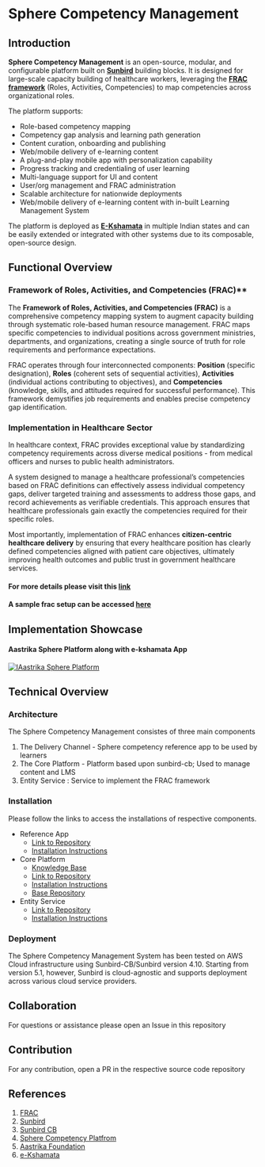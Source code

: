 # Sphere Competency Management
## Introduction
**Sphere Competency Management** is an open-source, modular, and configurable platform built on **[Sunbird](https://www.sunbird.org/product/building-blocks)** building blocks. It is designed for large-scale capacity building of healthcare workers, leveraging the **[FRAC framework](https://clop.cegis.org/what-is-frac)** (Roles, Activities, Competencies) to map competencies across organizational roles.

The platform supports:

 - Role-based competency mapping
 - Competency gap analysis and learning path generation
 - Content curation, onboarding and publishing
 - Web/mobile delivery of e-learning content
 - A plug-and-play mobile app with personalization capability
 - Progress tracking and credentialing of user learning
 - Multi-language support for UI and content
 - User/org management and FRAC administration
 - Scalable architecture for nationwide deployments
 - Web/mobile delivery of e-learning content with in-built Learning Management System

The platform is deployed as [**E-Kshamata**](https://play.google.com/store/apps/details?id=org.aastrika.ekshamata&hl=en-US) in multiple Indian states and can be easily extended or integrated with other systems due to its composable, open-source design.

## Functional Overview

### Framework of Roles, Activities, and Competencies (FRAC)**

The **Framework of Roles, Activities, and Competencies (FRAC)** is a comprehensive competency mapping system to augment capacity building through systematic role-based human resource management. FRAC maps specific competencies to individual positions across government ministries, departments, and organizations, creating a single source of truth for role requirements and performance expectations.

FRAC operates through four interconnected components: **Position** (specific designation), **Roles** (coherent sets of sequential activities), **Activities** (individual actions contributing to objectives), and **Competencies** (knowledge, skills, and attitudes required for successful performance). This framework demystifies job requirements and enables precise competency gap identification.

### Implementation in Healthcare Sector

In healthcare context, FRAC provides exceptional value by standardizing competency requirements across diverse medical positions - from medical officers and nurses to public health administrators.

A system designed to manage a healthcare professional’s competencies based on FRAC definitions can effectively assess individual competency gaps, deliver targeted training and assessments to address those gaps, and record achievements as verifiable credentials. This approach ensures that healthcare professionals gain exactly the competencies required for their specific roles.

Most importantly, implementation of FRAC enhances **citizen-centric healthcare delivery** by ensuring that every healthcare position has clearly defined competencies aligned with patient care objectives, ultimately improving health outcomes and public trust in government healthcare services.

#### For more details please visit this [link](https://clop.cegis.org/what-is-frac) 
#### A sample frac setup can be accessed [here](https://github.com/Sphere/Sphere-Competency-Management/blob/main/SampleFRAC_ANM.xlsx)


## Implementation Showcase

#### Aastrika Sphere Platform along with e-kshamata App
[![IAastrika Sphere Platform](https://img.youtube.com/vi/DAOIrhNaz_8/0.jpg)](https://www.youtube.com/watch?v=DAOIrhNaz_8)

## Technical Overview

### Architecture
The Sphere Competency Management consistes of three main components

 1. The Delivery Channel - Sphere competency reference app to be used by learners
 2. The Core Platform - Platform based upon sunbird-cb; Used to manage content and LMS
 3. Entity Service : Service to implement the FRAC framework

### Installation

Please follow the links to access the installations of respective components.

 - Reference App
	 - [Link to Repository](https://github.com/Sphere/sphere-competency-reference-app)
	 - [Installation Instructions](https://github.com/Sphere/sphere-competency-reference-app/blob/main/README.md)
 - Core Platform
	 - [Knowledge Base](https://www.sunbird.org/product/building-blocks)
	 - [Link to Repository](https://github.com/Sphere/sunbird-devops)
	 - [Installation Instructions](https://ed.sunbird.org/use/getting-started)
	 - [Base Repository](https://github.com/Sphere)
 - Entity Service
	 - [Link to Repository](https://github.com/Sphere/entity-v1)
	 - [Installation Instructions](https://github.com/Sphere/entity-v1/blob/master/README.md)
	 
### Deployment

The Sphere Competency Management System has been tested on AWS Cloud infrastructure using Sunbird-CB/Sunbird version 4.10. Starting from version 5.1, however, Sunbird is cloud-agnostic and supports deployment across various cloud service providers.

## Collaboration
For questions or assistance please open an Issue in this repository

## Contribution
For any contribution, open a PR in the respective source code repository

## References
1. [FRAC](https://clop.cegis.org/what-is-frac)
2. [Sunbird](https://www.sunbird.org/)
3. [Sunbird CB](https://github.com/sunbird-cb)
4. [Sphere Competency Platfrom](https://sphere.aastrika.org/public/home)
5. [Aastrika Foundation](https://www.aastrika.org/)
6. [e-Kshamata](https://play.google.com/store/apps/details?id=org.aastrika.ekshamata&hl=en-US)
